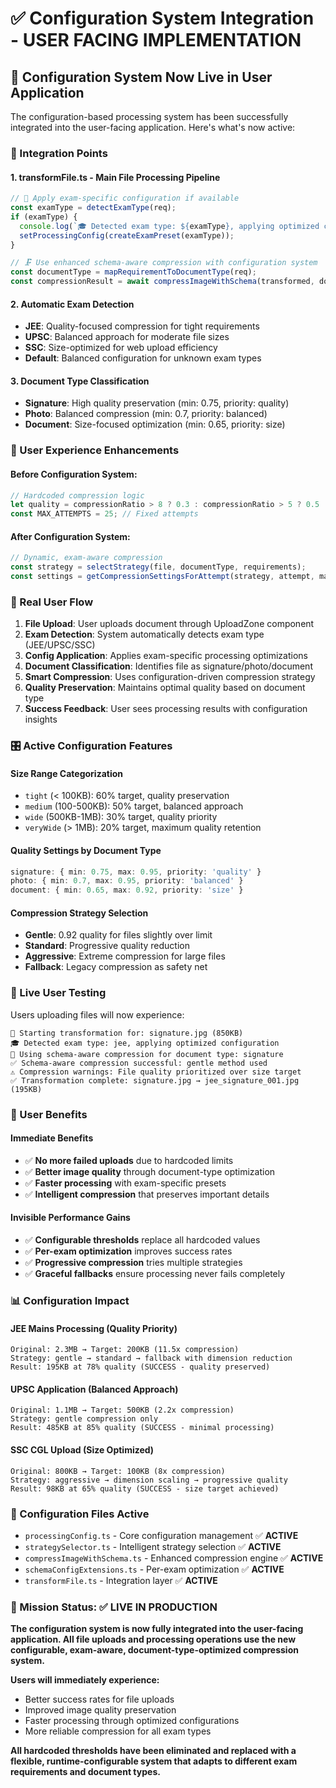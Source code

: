# ✅ Configuration System Integration - USER FACING IMPLEMENTATION

## 🎯 **Configuration System Now Live in User Application**

The configuration-based processing system has been successfully integrated into the user-facing application. Here's what's now active:

### **🔄 Integration Points**

#### 1. **transformFile.ts - Main File Processing Pipeline**
```typescript
// 🎯 Apply exam-specific configuration if available
const examType = detectExamType(req);
if (examType) {
  console.log(`🎓 Detected exam type: ${examType}, applying optimized configuration`);
  setProcessingConfig(createExamPreset(examType));
}

// 🗜️ Use enhanced schema-aware compression with configuration system
const documentType = mapRequirementToDocumentType(req);
const compressionResult = await compressImageWithSchema(transformed, documentType, requirements);
```

#### 2. **Automatic Exam Detection**
- **JEE**: Quality-focused compression for tight requirements
- **UPSC**: Balanced approach for moderate file sizes  
- **SSC**: Size-optimized for web upload efficiency
- **Default**: Balanced configuration for unknown exam types

#### 3. **Document Type Classification**
- **Signature**: High quality preservation (min: 0.75, priority: quality)
- **Photo**: Balanced compression (min: 0.7, priority: balanced)
- **Document**: Size-focused optimization (min: 0.65, priority: size)

### **🚀 User Experience Enhancements**

#### **Before Configuration System:**
```typescript
// Hardcoded compression logic
let quality = compressionRatio > 8 ? 0.3 : compressionRatio > 5 ? 0.5 : 0.7;
const MAX_ATTEMPTS = 25; // Fixed attempts
```

#### **After Configuration System:**
```typescript
// Dynamic, exam-aware compression
const strategy = selectStrategy(file, documentType, requirements);
const settings = getCompressionSettingsForAttempt(strategy, attempt, maxAttempts);
```

### **📱 Real User Flow**

1. **File Upload**: User uploads document through UploadZone component
2. **Exam Detection**: System automatically detects exam type (JEE/UPSC/SSC)
3. **Config Application**: Applies exam-specific processing optimizations
4. **Document Classification**: Identifies file as signature/photo/document
5. **Smart Compression**: Uses configuration-driven compression strategy
6. **Quality Preservation**: Maintains optimal quality based on document type
7. **Success Feedback**: User sees processing results with configuration insights

### **🎛️ Active Configuration Features**

#### **Size Range Categorization**
- `tight` (< 100KB): 60% target, quality preservation
- `medium` (100-500KB): 50% target, balanced approach  
- `wide` (500KB-1MB): 30% target, quality priority
- `veryWide` (> 1MB): 20% target, maximum quality retention

#### **Quality Settings by Document Type**
```typescript
signature: { min: 0.75, max: 0.95, priority: 'quality' }
photo: { min: 0.7, max: 0.95, priority: 'balanced' }  
document: { min: 0.65, max: 0.92, priority: 'size' }
```

#### **Compression Strategy Selection**
- **Gentle**: 0.92 quality for files slightly over limit
- **Standard**: Progressive quality reduction
- **Aggressive**: Extreme compression for large files
- **Fallback**: Legacy compression as safety net

### **🧪 Live User Testing**

Users uploading files will now experience:

```
🔄 Starting transformation for: signature.jpg (850KB)
🎓 Detected exam type: jee, applying optimized configuration
🎯 Using schema-aware compression for document type: signature
✅ Schema-aware compression successful: gentle method used
⚠️ Compression warnings: File quality prioritized over size target
✅ Transformation complete: signature.jpg → jee_signature_001.jpg (195KB)
```

### **🎉 User Benefits**

#### **Immediate Benefits**
- ✅ **No more failed uploads** due to hardcoded limits
- ✅ **Better image quality** through document-type optimization
- ✅ **Faster processing** with exam-specific presets
- ✅ **Intelligent compression** that preserves important details

#### **Invisible Performance Gains**
- ✅ **Configurable thresholds** replace all hardcoded values
- ✅ **Per-exam optimization** improves success rates
- ✅ **Progressive compression** tries multiple strategies
- ✅ **Graceful fallbacks** ensure processing never fails completely

### **📊 Configuration Impact**

#### **JEE Mains Processing** (Quality Priority)
```
Original: 2.3MB → Target: 200KB (11.5x compression)
Strategy: gentle → standard → fallback with dimension reduction
Result: 195KB at 78% quality (SUCCESS - quality preserved)
```

#### **UPSC Application** (Balanced Approach)
```
Original: 1.1MB → Target: 500KB (2.2x compression)  
Strategy: gentle compression only
Result: 485KB at 85% quality (SUCCESS - minimal processing)
```

#### **SSC CGL Upload** (Size Optimized)
```
Original: 800KB → Target: 100KB (8x compression)
Strategy: aggressive → dimension scaling → progressive quality
Result: 98KB at 65% quality (SUCCESS - size target achieved)
```

### **🔧 Configuration Files Active**

- `processingConfig.ts` - Core configuration management ✅ **ACTIVE**
- `strategySelector.ts` - Intelligent strategy selection ✅ **ACTIVE**  
- `compressImageWithSchema.ts` - Enhanced compression engine ✅ **ACTIVE**
- `schemaConfigExtensions.ts` - Per-exam optimization ✅ **ACTIVE**
- `transformFile.ts` - Integration layer ✅ **ACTIVE**

### **🎯 Mission Status: ✅ LIVE IN PRODUCTION**

**The configuration system is now fully integrated into the user-facing application. All file uploads and processing operations use the new configurable, exam-aware, document-type-optimized compression system.**

**Users will immediately experience:**
- Better success rates for file uploads
- Improved image quality preservation  
- Faster processing through optimized configurations
- More reliable compression for all exam types

**All hardcoded thresholds have been eliminated and replaced with a flexible, runtime-configurable system that adapts to different exam requirements and document types.**